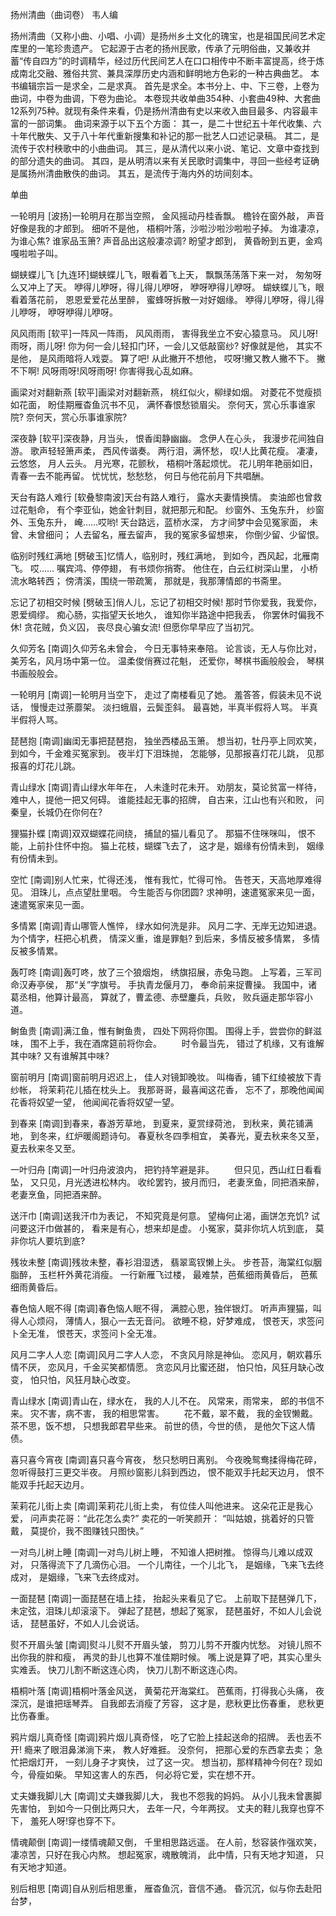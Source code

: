 <!-- { "loadSidebar": true } -->
扬州清曲（曲词卷） 韦人编

扬州清曲（又称小曲、小唱、小调）是扬州乡土文化的瑰宝，也是祖国民间艺术定库里的一笔珍贵遗产。
它起源于古老的扬州民歌，传承了元明俗曲，又兼收并蓄“传自四方”的时调精华，经过历代民间艺人在口口相传中不断丰富提高，终于炼成南北交融、雅俗共赏、兼具深厚历史内涵和鲜明地方色彩的一种古典曲艺。
本书编辑宗旨一是求全，二是求真。
首先是求全。本书分上、中、下三卷，上卷为曲词，中卷为曲调，下卷为曲论。
本卷现共收单曲354种、小套曲49种、大套曲12系列75种。就现有条件来看，仍是扬州清曲有史以来收入曲目最多、内容最丰富的一部词集。
曲词来源于以下五个方面：
其一，是二十世纪五十年代收集、六十年代散失、又于八十年代重新搜集和补记的那一批艺人口述记录稿。
其二，是流传于农村秧歌中的小曲曲词。
其三，是从清代以来小说、笔记、文章中查找到的部分遗失的曲词。
其四，是从明清以来有关民歌时调集中，寻回一些经考证确是属扬州清曲散佚的曲词。
其五，是流传于海内外的坊间刻本。


单曲

一轮明月
[波扬]一轮明月在那当空照，
金风摇动丹桂香飘。
檐铃在窗外敲，
声音好像是我的才郎到。
细听不是他，
梧桐叶落，沙啦沙啦沙啦啦子掉。
为谁凄凉，为谁心焦?
谁家品玉箫?
声音品出这般凄凉调?
盼望才郎到，
黄昏盼到五更，金鸡嘎啦啦子叫。

蝴蛱蝶儿飞
[九连环]蝴蛱蝶儿飞，眼看着飞上天，
飘飘荡荡落下来一对，
匆匆呀么又冲上了天。
咿得儿咿呀，得儿得儿咿呀，
咿呀咿得儿咿呀。
蝴蛱蝶儿飞，眼看着落花前，
恩恩爱爱花丛里醉，
蜜蜂呀拆散一对好姻缘。
咿得儿咿呀，得儿得儿咿呀，
咿呀咿得儿咿呀。

风风雨雨
[软平]一阵风一阵雨，
风风雨雨，
害得我坐立不安心猿意马。
风儿呀!
雨呀，雨儿呀!
你为何一会儿轻扣门环，一会儿又低敲窗纱?
好像就是他，
其实不是他，
是风雨暗将人戏耍。
算了吧!
从此撇开不想他，
哎呀!撇又教人撇不下。
撇不下啊!
风呀雨呀!风呀雨呀!
你害得我心乱如麻。

画梁对对翻新燕
[软平]画梁对对翻新燕，
桃红似火，柳绿如烟。
对菱花不觉瘦损如花面，
盼佳期雁杳鱼沉书不见，
满怀春恨愁锁眉尖。
奈何天，赏心乐事谁家院?
奈何天，赏心乐事谁家院?

深夜静
[软平]深夜静，月当头，
恨香闺静幽幽。
念伊人在心头，
我漫步花间独自游。
歌声轻轻箫声柔，
西风传谐奏。
两行泪，满怀愁，
叹!人比黄花瘦。
凄凄，云悠悠，
月人云头。
月光寒，花颤秋，
梧桐叶落起烦忧。
花儿明年艳丽如旧，
青春一去不能再留。
忧忧忧，愁愁愁，
何日与他花前月下共唱酬。

天台有路人难行
[软叠黎南波]天台有路人难行，
露水夫妻情换情。
卖油郎也曾救过花魁命，
有个李亚仙，她金针刺目，就把那元和配。
纱窗外、玉兔东升，
纱窗外、玉兔东升，
崦……哎哟!
天台路远，蓝桥水深，
方才间梦中会见冤家面，
未曾、未曾细问；
人去留名，雁去留声，
我的冤家多留想来，
你倒少留、少留恨。

临别时残红满地
[劈破玉]忆情人，临别时，残红满地，
到如今，西风起，北雁南飞。
哎……
嘱宾鸿、停停翅，
有书烦你捎寄。
他住在，白云红树深山里，
小桥流水略转西；
傍清溪，围绕一带疏篱，
那就是，我那薄情郎的书斋里。

忘记了初相交时候
[劈破玉]俏人儿，忘记了初相交时候!
那时节你爱我，我爱你，恩爱绸缪。
痴心肠，实指望天长地久，
谁知你半路途中把我丢，
你罢休时偏我不休!
贪花贼，负义囚，
丧尽良心骗女流!
但愿你早早应了当初咒。

久仰芳名
[南调]久仰芳名未曾会，
今日无事特来奉陪。
论言谈，无人与你比对，
美芳名，风月场中第一位。
温柔俊俏赛过花魁，
还爱你，琴棋书画般般会，
琴棋书画般般会。

一轮明月
[南调]一轮明月当空下，
走过了南楼看见了她。
羞答答，假装未见不说话，
慢慢走过荼蘼架。
淡扫蛾眉，云鬓歪斜。
最喜她，半真半假将人骂。
半真半假将人骂。

琵琶抱
[南调]幽闺无事把琵琶抱，
独坐西楼品玉箫。
想当初，牡丹亭上同欢笑，
到如今，千金难买冤家到。
夜半灯下泪珠抛，
怎能够，见那报喜灯花儿跳，
见那报喜的灯花儿跳。

青山绿水
[南调]青山绿水年年在，
人未逢时花未开。
劝朋友，莫论贫富一样待，
难中人，提他一把又何碍。
谁能挂起无事的招牌，
自古来，江山也有兴和败，
问秦皇，长城仍在你何在?

狸猫扑蝶
[南调]双双蝴蝶花间绕，
捕鼠的猫儿看见了。
那猫不住咪咪叫，
恨不能，上前扑住怀中抱。
猫上花枝，蝴蝶飞去了，
这才是，姻缘有份情未到，
姻缘有份情未到。

空忙
[南调]别人忙来，忙得还浅，
惟有我忙，忙得可怜。
告苍天，天高地厚难得见。
泪珠儿，点点望肚里咽。
今生能否与你团圆?
求神明，速遣冤家来见一面，
速遣冤家来见一面。

多情累
[南调]青山哪管人憔悴，
绿水如何洗是非。
风月二字、无岸无边知进退。
为个情字，枉把心机费，
情深义重，谁是罪魁?
到后来，多情反被多情累，
多情反被多情累。

轰叮咚
[南调]轰叮咚，放了三个狼烟炮，
绣旗招展，赤兔马跑。
上写着，三军司命汉寿亭侯，
那“关”字旗号。
手执青龙偃月刀，
奉命前来捉曹操。
我国中，诸葛丞相，他算计最高，
算就了，曹孟德、赤壁鏖兵，兵败，
败兵逼走那华容小道。

鲥鱼贵
[南调]满江鱼，惟有鲥鱼贵，
四处下网将你围。
围得上手，尝尝你的鲜滋味，
围不上手，我在酒席筵前将你会。
　　时令最当先，
错过了机缘，又有谁解其中味?
又有谁解其中味?

窗前明月
[南调]窗前明月迟迟上，
佳人对镜卸晚妆。
叫梅香，铺下红绫被放下青纱帐，
将茉莉花儿插在枕头上。
我那哥哥，最喜闻这花香，
忘不了，那晚他闻闻花香将奴望一望，
他闻闻花香将奴望一望。

到春来
[南调]到春来，春游芳草地，
到夏来，夏赏绿荷池，
到秋来，黄花铺满地，
到冬来，红炉暖阁题诗句。
春夏秋冬四季相宜，
美春光，夏去秋来冬又至，
夏去秋来冬又至。

一叶归舟
[南调]一叶归舟波浪内，
把钓持竿避是非。
　　但只见，西山红日看看坠，
又只见，月光透进松林内。
收纶罢钓，披月而归，
老妻烹鱼，同把酒来醉，
老妻烹鱼，同把酒来醉。

送汗巾
[南调]送我汗巾为表记，
不知究竟是何意。
望梅何止渴，画饼怎充饥?
试问要这汗巾做甚的，
看来是有心，想来却是虚。
小冤家，莫非你坑人坑到底，
莫非你坑人要坑到底?

残妆未整
[南调]残妆未整，春衫泪湿透，
翡翠鸾钗懒上头。
步苍苔，海棠红似胭脂醉，
玉栏杆外黄花消瘦。
一行新雁飞过楼，
最难禁，芭蕉细雨黄昏后，
芭蕉细雨黄昏后。

春色恼人眠不得
[南调]春色恼人眠不得，
满腔心思，独伴银灯。
听声声狸猫，叫得人心烦闷，
薄情人，狠心一去无音问。
欲睡不稳，好梦难成，
恨苍天，求签问卜全无准，
恨苍天，求签问卜全无准。

风月二字人人恋
[南调]风月二字人人恋，
不贪风月除是神仙。
恋风月，朝欢暮乐情不厌，
恋风月，千金买笑都情愿。
贪恋风月比蜜还甜，
怕只怕，风狂月缺心改变，
怕只怕，风狂月缺心改变。

青山绿水
[南调]青山在，绿水在，
我的人儿不在。
风常来，雨常来，
郎的书信不来。
灾不害，病不害，
我的相思常害。
　　花不戴，翠不戴，
我的金钗懒戴。
茶不思，饭不想，
只想我郎君早些来。
前世的债，今世的债，
是他欠下这人情债。

喜只喜今宵夜
[南调]喜只喜今宵夜，
愁只愁明日离别。
今夜晚鸳鸯揉得梅花碎，
忽听得鼓打三更交半夜。
月照纱窗影儿斜到西边，
恨不能双手托起天边月，
恨不能双手托起天边月。

茉莉花儿街上卖
[南调]茉莉花儿街上卖，
有位佳人叫他进来。
这朵花正是我心爱，
问声卖花哥：“此花怎么卖?”
卖花的一听笑颜开：
“叫姑娘，挑着好的只管戴，
莫提价，我不图赚钱只图快。”

一对鸟儿树上睡
[南调]一对鸟儿树上睡，
不知谁人把树推。
惊得鸟儿难以成双对，
只落得流下了几滴伤心泪。
一个儿南往，一个儿北飞，
是姻缘，飞来飞去终成对，
是姻缘，飞来飞去终成对。

一面琵琶
[南调]一面琵琶在墙上挂，
抬起头来看见了它。
上前取下琵琶弹几下，
未定弦，泪珠儿却滚滚下。
弹起了琵琶，想起了冤家，
琵琶虽好，不如人儿会说话，
琵琶虽好，不如人儿会说话。

熨不开眉头皱
[南调]熨斗儿熨不开眉头皱，
剪刀儿剪不开腹内忧愁。
对镜儿照不出你我的胖和瘦，
再灵的卦儿也算不准佳期时候。
嘴上说是算了吧，其实心里头实难丢。
快刀儿割不断这连心肉，
快刀儿割不断这连心肉。

梧桐叶落
[南调]梧桐叶落金风送，
黄菊花开海棠红。
芭蕉雨，打得我心头痛，
夜深沉，是谁把瑶琴弄。
自我郎去消瘦了芳容，
这才是，悲秋更比伤春重，
悲秋更比伤春重。

鸦片烟儿真奇怪
[南调]鸦片烟儿真奇怪，
吃了它脸上挂起送命的招牌。
丢也丢不开!
瘾来了眼泪鼻涕淌下来，
教人好难捱。
没奈何，
把那心爱的东西拿去卖；
急忙把烟灯开，
一刻儿身子才爽快，
过了这一灾。
想当初，那样精神今何在?
现如今，骨瘦如柴。
早知这害人的东西，
何必将它爱，实在想不开。

丈夫嫌我脚儿大
[南调]丈夫嫌我脚儿大，
我也不怨我的妈妈。
从小儿我未曾裹脚先害怕，
到如今一只倒比两只大，
去年一尺，今年两扠。
丈夫的鞋儿我穿也穿不下，
羞死人呀!穿也穿不下。

情魂颠倒
[南调]一缕情魂颠又倒，
千里相思路远遥。
在人前，愁容装作强欢笑，
凄凉苦，只好在我心内熬。
想起冤家，魂散魄消，
此中情，只有天地才知道，
只有天地才知道。

别后相思
[南调]自从别后相思重，
雁杳鱼沉，音信不通。
昏沉沉，似与你去赴阳台梦，
